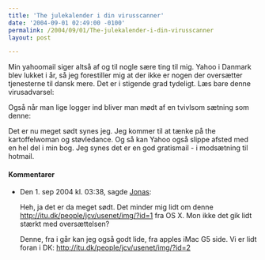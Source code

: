 ```yaml
---
title: 'The julekalender i din virusscanner'
date: '2004-09-01 02:49:00 -0100'
permalink: /2004/09/01/The-julekalender-i-din-virusscanner
layout: post

---
```

Min yahoomail siger altså af og til nogle sære ting til mig. Yahoo i Danmark blev lukket i år, så jeg forestiller mig at der ikke er nogen der oversætter tjenesterne til dansk mere. Det er i stigende grad tydeligt. Læs bare denne virusadvarsel:
<amp-img alt="Netsky"
  src="{{ site.baseurl }}{% link images/things/netsky.png %}"
  width="400"
  height="78"></amp-img>
  
Også når man lige logger ind bliver man mødt af en tvivlsom sætning som denne:
<amp-img alt="Velkommen"
  src="{{ site.baseurl }}{% link images/things/velkommen.png %}"
  width="244"
  height="67"></amp-img>

Det er nu meget sødt synes jeg. Jeg kommer til at tænke på the kartoffelwoman og støvledance. Og så kan Yahoo også slippe afsted med en hel del i min bog. Jeg synes det er en god gratismail - i modsætning til hotmail.

<div class="vintage-comments">
<h4>Kommentarer </h4>
<ul class="vintage-comments-list"><li>
<p class="comment-meta">Den <time datetime="2004-09-01T15:38:22+02:00">1. sep 2004 kl.  03:38</time>, sagde <a href="http://verture.net/">Jonas</a>:</p>
<p>Heh, ja det er da meget sødt. Det minder mig lidt om denne <a href="http://itu.dk/people/jcv/usenet/img/?id=1">http://itu.dk/people/jcv/usenet/img/?id=1</a> fra OS X. Mon ikke det gik lidt stærkt med oversættelsen?</p>
<p>Denne, fra i går kan jeg også godt lide, fra apples iMac G5 side. Vi er lidt foran i DK: <a href="http://itu.dk/people/jcv/usenet/img/?id=2">http://itu.dk/people/jcv/usenet/img/?id=2</a></p>
</li>
</ul>
</div>
